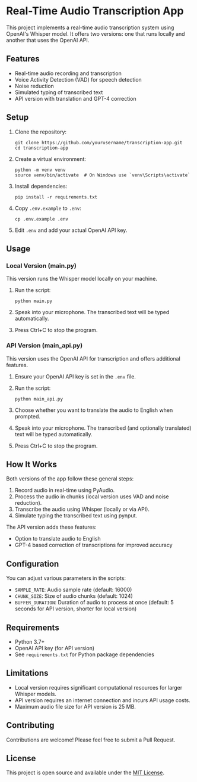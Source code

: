 # Real-Time Audio Transcription App

This project implements a real-time audio transcription system using OpenAI's Whisper model. It offers two versions: one that runs locally and another that uses the OpenAI API.

## Features

- Real-time audio recording and transcription
- Voice Activity Detection (VAD) for speech detection
- Noise reduction
- Simulated typing of transcribed text
- API version with translation and GPT-4 correction

## Setup

1. Clone the repository:
   ```
   git clone https://github.com/yourusername/transcription-app.git
   cd transcription-app
   ```

2. Create a virtual environment:
   ```
   python -m venv venv
   source venv/bin/activate  # On Windows use `venv\Scripts\activate`
   ```

3. Install dependencies:
   ```
   pip install -r requirements.txt
   ```

4. Copy `.env.example` to `.env`:
   ```
   cp .env.example .env
   ```

5. Edit `.env` and add your actual OpenAI API key.

## Usage

### Local Version (main.py)

This version runs the Whisper model locally on your machine.

1. Run the script:
   ```
   python main.py
   ```

2. Speak into your microphone. The transcribed text will be typed automatically.

3. Press Ctrl+C to stop the program.

### API Version (main_api.py)

This version uses the OpenAI API for transcription and offers additional features.

1. Ensure your OpenAI API key is set in the `.env` file.

2. Run the script:
   ```
   python main_api.py
   ```

3. Choose whether you want to translate the audio to English when prompted.

4. Speak into your microphone. The transcribed (and optionally translated) text will be typed automatically.

5. Press Ctrl+C to stop the program.

## How It Works

Both versions of the app follow these general steps:

1. Record audio in real-time using PyAudio.
2. Process the audio in chunks (local version uses VAD and noise reduction).
3. Transcribe the audio using Whisper (locally or via API).
4. Simulate typing the transcribed text using pynput.

The API version adds these features:
- Option to translate audio to English
- GPT-4 based correction of transcriptions for improved accuracy

## Configuration

You can adjust various parameters in the scripts:

- `SAMPLE_RATE`: Audio sample rate (default: 16000)
- `CHUNK_SIZE`: Size of audio chunks (default: 1024)
- `BUFFER_DURATION`: Duration of audio to process at once (default: 5 seconds for API version, shorter for local version)

## Requirements

- Python 3.7+
- OpenAI API key (for API version)
- See `requirements.txt` for Python package dependencies

## Limitations

- Local version requires significant computational resources for larger Whisper models.
- API version requires an internet connection and incurs API usage costs.
- Maximum audio file size for API version is 25 MB.

## Contributing

Contributions are welcome! Please feel free to submit a Pull Request.

## License

This project is open source and available under the [MIT License](LICENSE).
